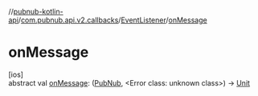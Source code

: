 //[pubnub-kotlin-api](../../../index.md)/[com.pubnub.api.v2.callbacks](../index.md)/[EventListener](index.md)/[onMessage](on-message.md)

# onMessage

[ios]\
abstract val [onMessage](on-message.md): ([PubNub](../../com.pubnub.api/-pub-nub/index.md), <!---  GfmCommand {"@class":"org.jetbrains.dokka.gfm.ResolveLinkGfmCommand","dri":{"packageName":"","classNames":"<Error class: unknown class>","callable":null,"target":{"@class":"org.jetbrains.dokka.links.PointingToDeclaration"},"extra":null}} --->&lt;Error class: unknown class&gt;<!--- --->) -&gt; [Unit](https://kotlinlang.org/api/latest/jvm/stdlib/kotlin/-unit/index.html)
